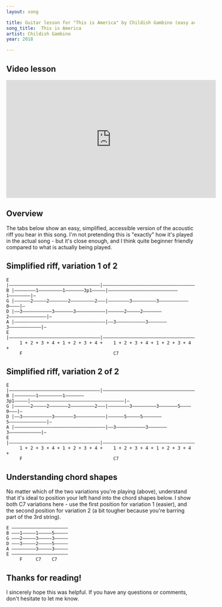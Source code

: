 ```yaml
---
layout: song

title: Guitar lesson for "This is America" by Childish Gambino (easy acoustic riff)
song_title:  This is America
artist: Childish Gambino
year: 2018

---
```


## Video lesson

<iframe width="560" height="315" src="https://www.youtube.com/embed/Ns2vlwQkpxw?showinfo=0" frameborder="0" allowfullscreen></iframe>

## Overview

The tabs below show an easy, simplified, accessible version of the acoustic riff you hear in this song. I'm not pretending this is "exactly" how it's played in the actual song - but it's close enough, and I think quite beginner friendly compared to what is actually being played.

## Simplified riff, variation 1 of 2

    E |––––––––––––––––––––––––––––––––––|–––––––––––––––––––––––––––––––––––|–
    B |––––––––1–––––––––1–––––––3p1–––––|––––––––––––––––––––––––––1––––––––|–
    G |––––––2–––––2–––––––2–––––––––2–––|––––––––3–––––––––3–––––––––––0––––|–
    D |––3–––––––––––3–––––––3–––––––––––|––––––2–––––2–––––––2––––––––––––––|–
    A |––––––––––––––––––––––––––––––––––|––3–––––––––––3–––––––3––––––––––––|–
    E |––––––––––––––––––––––––––––––––––|–––––––––––––––––––––––––––––––––––|–
         1 + 2 + 3 + 4 + 1 + 2 + 3 + 4 +    1 + 2 + 3 + 4 + 1 + 2 + 3 + 4 +
         F                                  C7

## Simplified riff, variation 2 of 2

    E |––––––––––––––––––––––––––––––––––|–––––––––––––––––––––––––––––––––––|–
    B |––––––––1–––––––––1–––––––3p1–––––|–––––––––––––––––––––––––––––––––––|–
    G |––––––2–––––2–––––––2–––––––––2–––|––––––––3–––––––––3–––––––5––––0–––|–
    D |––3–––––––––––3–––––––3–––––––––––|––––––5–––––5–––––––5––––––––––––––|–
    A |––––––––––––––––––––––––––––––––––|––3–––––––––––3–––––––3––––––––––––|–
    E |––––––––––––––––––––––––––––––––––|–––––––––––––––––––––––––––––––––––|–
         1 + 2 + 3 + 4 + 1 + 2 + 3 + 4 +    1 + 2 + 3 + 4 + 1 + 2 + 3 + 4 +
         F                                  C7

## Understanding chord shapes

No matter which of the two variations you're playing (above), understand that it's ideal to position your left hand into the chord shapes below. I show both C7 variations here - use the first position for variation 1 (easier), and the second position for variation 2 (a bit tougher because you're barring part of the 3rd string).

    E –––––––––––––––––––––
    B –––1–––––1–––––5–––––
    G –––2–––––3–––––3–––––
    D –––3–––––2–––––5–––––
    A –––––––––3–––––3–––––
    E –––––––––––––––––––––
         F     C7    C7   

## Thanks for reading!

I sincerely hope this was helpful. If you have any questions or comments, don't hesitate to let me know.
